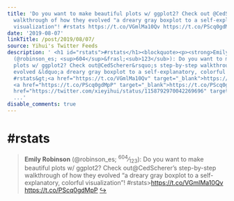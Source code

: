 ```yaml
---
title: 'Do you want to make beautiful plots w/ ggplot2? Check out @CedScherer''s step-by-step
  walkthrough of how they evolved "a dreary gray boxplot to a self-explanatory, colorful
  visualization"! #rstats https://t.co/VGmlMa10Qv https://t.co/PScq0gdMpP'
date: '2019-08-07'
linkTitle: /post/2019/08/07/
source: Yihui's Twitter Feeds
description: ' <h1 id="rstats">#rstats</h1><blockquote><p><strong>Emily Robinson</strong>
  (@robinson_es; <sup>604</sup>&frasl;<sub>123</sub>): Do you want to make beautiful
  plots w/ ggplot2? Check out@CedScherer&rsquo;s step-by-step walkthrough of how they
  evolved &ldquo;a dreary gray boxplot to a self-explanatory, colorful visualization&rdquo;!
  #rstats&gt;<a href="https://t.co/VGmlMa10Qv" target="_blank">https://t.co/VGmlMa10Qv</a>
  <a href="https://t.co/PScq0gdMpP" target="_blank">https://t.co/PScq0gdMpP</a> <a
  href="https://twitter.com/xieyihui/status/1158792970042269696" target="_blank">&#8618;</a></p></
  ...'
disable_comments: true
---
```

 <h1 id="rstats">#rstats</h1><blockquote><p><strong>Emily Robinson</strong> (@robinson_es; <sup>604</sup>&frasl;<sub>123</sub>): Do you want to make beautiful plots w/ ggplot2? Check out@CedScherer&rsquo;s step-by-step walkthrough of how they evolved &ldquo;a dreary gray boxplot to a self-explanatory, colorful visualization&rdquo;! #rstats&gt;<a href="https://t.co/VGmlMa10Qv" target="_blank">https://t.co/VGmlMa10Qv</a> <a href="https://t.co/PScq0gdMpP" target="_blank">https://t.co/PScq0gdMpP</a> <a href="https://twitter.com/xieyihui/status/1158792970042269696" target="_blank">&#8618;</a></p></ ...